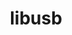 ---
title: "libusb"
layout: cache
categories: [package, develop]
meta: {"compilers": ["apple-clang@16.0.0"], "num_specs": 3, "num_specs_by_stack": {"developer-tools-darwin": 3, "root": 3}, "oss": ["sequoia"], "platforms": ["darwin"], "stacks": ["developer-tools-darwin", "root"], "targets": ["aarch64"], "versions": ["1.0.27"]}
spec_details: [{"compiler": "apple-clang@16.0.0", "hash": "4nohrlrkitcm2huaicqzl44vrd5zk7p5", "os": "sequoia", "platform": "darwin", "size": "-", "stacks": ["developer-tools-darwin", "root"], "target": "aarch64", "variants": ["build_system=autotools"], "versions": ["1.0.27"]}, {"compiler": "apple-clang@16.0.0", "hash": "6xezu5ukgmh2ylesdodgjrnlqgaql53b", "os": "sequoia", "platform": "darwin", "size": "-", "stacks": ["developer-tools-darwin", "root"], "target": "aarch64", "variants": ["build_system=autotools"], "versions": ["1.0.27"]}, {"compiler": "apple-clang@16.0.0", "hash": "nc63f2cav6yf2lnus5lietu447wiykee", "os": "sequoia", "platform": "darwin", "size": "-", "stacks": ["developer-tools-darwin", "root"], "target": "aarch64", "variants": ["build_system=autotools"], "versions": ["1.0.27"]}]
---
